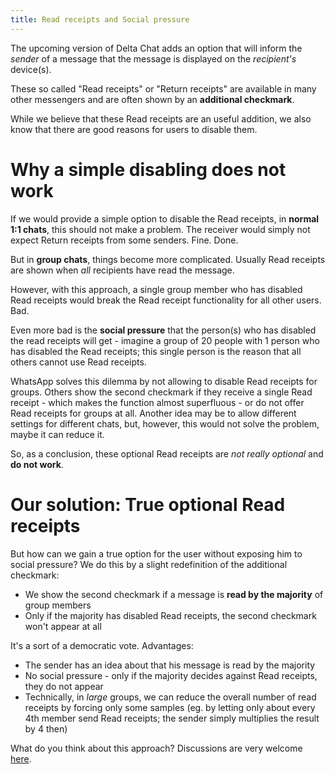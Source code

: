 ```yaml
---
title: Read receipts and Social pressure
---
```


The upcoming version of Delta Chat adds an option that will inform the _sender_ of a message that the message is displayed on the _recipient's_ device(s). 

These so called "Read receipts" or "Return receipts" are available in many other messengers and are often shown by an **additional checkmark**.

While we believe that these Read receipts are an useful addition, we also know that there are good reasons for users to disable them.


# Why a simple disabling does not work

If we would provide a simple option to disable the Read receipts, in **normal 1:1 chats**, this should not make a problem. The receiver would simply not expect Return receipts from some senders. Fine. Done.

But in **group chats**, things become more complicated. Usually Read receipts are shown when _all_ recipients have read the message.

However, with this approach, a single group member who has disabled Read receipts would break the Read receipt functionality for all other users. Bad.

Even more bad is the **social pressure** that the person(s) who has disabled the read receipts will get - 
imagine a group of 20 people with 1 person who has disabled the Read receipts; this single person is the reason that all others cannot use Read receipts.

WhatsApp solves this dilemma by not allowing to disable Read receipts for groups. Others show the second checkmark if they receive a single Read receipt - which makes the function almost superfluous - or do not offer Read receipts for groups at all. Another idea may be to allow different settings for different chats, but, however, this would not solve the problem, maybe it can reduce it.

So, as a conclusion, these optional Read receipts are _not really optional_ and **do not work**.


# Our solution: True optional Read receipts

But how can we gain a true option for the user without exposing him to social pressure? We do this by a slight redefinition of the additional checkmark:

- We show the second checkmark if a message is **read by the majority** of group members
- Only if the majority has disabled Read receipts, the second checkmark won't appear at all

It's a sort of a democratic vote. Advantages:

- The sender has an idea about that his message is read by the majority
- No social pressure - only if the majority decides against Read receipts, they do not appear
- Technically, in _large_ groups, we can reduce the overall number of read receipts by forcing only some samples (eg. by letting only about every 4th member send Read receipts; the sender simply multiplies the result by 4 then)

What do you think about this approach?  Discussions are very welcome [here](https://github.com/deltachat/deltachat-android/issues/113).
